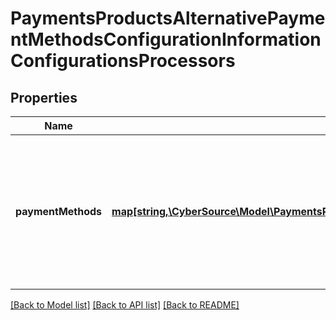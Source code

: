 # PaymentsProductsAlternativePaymentMethodsConfigurationInformationConfigurationsProcessors

## Properties
Name | Type | Description | Notes
------------ | ------------- | ------------- | -------------
**paymentMethods** | [**map[string,\CyberSource\Model\PaymentsProductsAlternativePaymentMethodsConfigurationInformationConfigurationsPaymentMethods]**](PaymentsProductsAlternativePaymentMethodsConfigurationInformationConfigurationsPaymentMethods.md) | Payment methods supported by the processor. The following values are supported: - klarna - CREDIT_CARD - DEBIT_CARD | [optional] 

[[Back to Model list]](../README.md#documentation-for-models) [[Back to API list]](../README.md#documentation-for-api-endpoints) [[Back to README]](../README.md)


